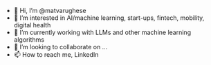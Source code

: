 - 👋 Hi, I’m @matvarughese
- 👀 I’m interested in AI/machine learning, start-ups, fintech, mobility, digital health
- 🌱 I’m currently working with LLMs and other machine learning algorithms
- 💞️ I’m looking to collaborate on ...
- 📫 How to reach me, LinkedIn

<!---
matvarughese/matvarughese is a ✨ special ✨ repository because its `README.md` (this file) appears on your GitHub profile.
You can click the Preview link to take a look at your changes.
--->
